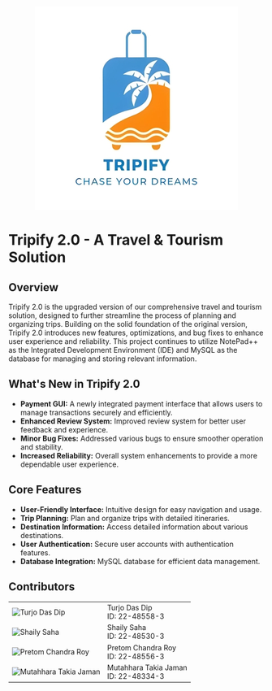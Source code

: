 <div align="center">
    <img alt="coding" width="400" src="https://github.com/tuRjoX/Tripify-A-Travel-and-Tourisam-Management-Solution/blob/master/images/Logo.jpg">
</div>

# Tripify 2.0 - A Travel & Tourism Solution

## Overview
Tripify 2.0 is the upgraded version of our comprehensive travel and tourism solution, designed to further streamline the process of planning and organizing trips. Building on the solid foundation of the original version, Tripify 2.0 introduces new features, optimizations, and bug fixes to enhance user experience and reliability. This project continues to utilize NotePad++ as the Integrated Development Environment (IDE) and MySQL as the database for managing and storing relevant information.

## What's New in Tripify 2.0
- **Payment GUI:** A newly integrated payment interface that allows users to manage transactions securely and efficiently.
- **Enhanced Review System:** Improved review system for better user feedback and experience.
- **Minor Bug Fixes:** Addressed various bugs to ensure smoother operation and stability.
- **Increased Reliability:** Overall system enhancements to provide a more dependable user experience.

## Core Features
- **User-Friendly Interface:** Intuitive design for easy navigation and usage.
- **Trip Planning:** Plan and organize trips with detailed itineraries.
- **Destination Information:** Access detailed information about various destinations.
- **User Authentication:** Secure user accounts with authentication features.
- **Database Integration:** MySQL database for efficient data management.

## Contributors
<table>
    <tr>
        <td><img src="https://github.com/tuRjoX/Tripify-2.0/blob/master/images/devs/turjo.jpg" alt="Turjo Das Dip" width="100"></td>
        <td>Turjo Das Dip<br>ID: 22-48558-3</td>
    </tr>
    <tr>
        <td><img src="https://github.com/tuRjoX/Tripify-2.0/blob/master/images/devs/shaily.jpg" alt="Shaily Saha" width="100"></td>
        <td>Shaily Saha<br>ID: 22-48530-3</td>
    </tr>
    <tr>
        <td><img src="https://github.com/tuRjoX/Tripify-2.0/blob/master/images/devs/pretom.jpg" alt="Pretom Chandra Roy" width="100"></td>
        <td>Pretom Chandra Roy<br>ID: 22-48556-3</td>
    </tr>
    <tr>
        <td><img src="https://github.com/tuRjoX/Tripify-2.0/blob/master/images/devs/takia.jpg" alt="Mutahhara Takia Jaman" width="100"></td>
        <td>Mutahhara Takia Jaman<br>ID: 22-48334-3</td>
    </tr>
</table>
